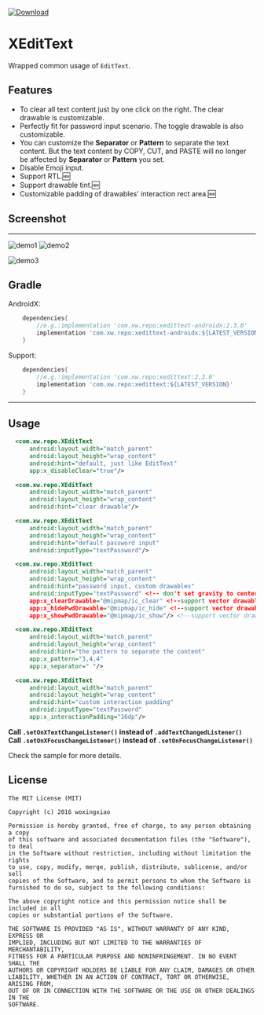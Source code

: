 [ ![Download](https://api.bintray.com/packages/woxingxiao/maven/xedittext/images/download.svg) ](https://bintray.com/woxingxiao/maven/xedittext/_latestVersion)

# XEditText
Wrapped common usage of `EditText`.

## Features
- To clear all text content just by one click on the right. The clear drawable is customizable.
- Perfectly fit for password input scenario. The toggle drawable is also customizable.
- You can customize the **Separator** or **Pattern** to separate the text content. But the text content by COPY, CUT, and PASTE will no longer be affected by **Separator** or **Pattern** you set.
- Disable Emoji input.
- Support RTL.🆕
- Support drawable tint.🆕
- Customizable padding of drawables' interaction rect area.🆕

## Screenshot
***
![demo1](https://github.com/woxingxiao/XEditText/blob/master/screenshots/demo1.gif) ![demo2](https://github.com/woxingxiao/XEditText/blob/master/screenshots/demo2.gif)

![demo3](https://github.com/woxingxiao/XEditText/blob/master/screenshots/demo3.gif)

## Gradle
AndroidX:
```groovy
    dependencies{
        //e.g.:implementation 'com.xw.repo:xedittext-androidx:2.3.0'
        implementation 'com.xw.repo:xedittext-androidx:${LATEST_VERSION}'
    }
```
Support:
```groovy
    dependencies{
        //e.g.:implementation 'com.xw.repo:xedittext:2.3.0'
        implementation 'com.xw.repo:xedittext:${LATEST_VERSION}'
    }
```
***
## Usage
```xml
  <com.xw.repo.XEditText
      android:layout_width="match_parent"
      android:layout_height="wrap_content"
      android:hint="default, just like EditText"
      app:x_disableClear="true"/>

  <com.xw.repo.XEditText
      android:layout_width="match_parent"
      android:layout_height="wrap_content"
      android:hint="clear drawable"/>

  <com.xw.repo.XEditText
      android:layout_width="match_parent"
      android:layout_height="wrap_content"
      android:hint="default password input"
      android:inputType="textPassword"/>

  <com.xw.repo.XEditText
      android:layout_width="match_parent"
      android:layout_height="wrap_content"
      android:hint="password input, custom drawables"
      android:inputType="textPassword" <!-- don't set gravity to center, center_horizontal, right or end, otherwise the ClearDrawable will not appear. -->
      app:x_clearDrawable="@mipmap/ic_clear" <!--support vector drawable-->
      app:x_hidePwdDrawable="@mipmap/ic_hide" <!--support vector drawable-->
      app:x_showPwdDrawable="@mipmap/ic_show"/> <!--support vector drawable-->

  <com.xw.repo.XEditText
      android:layout_width="match_parent"
      android:layout_height="wrap_content"
      android:hint="the pattern to separate the content"
      app:x_pattern="3,4,4"
      app:x_separator=" "/>

  <com.xw.repo.XEditText
      android:layout_width="match_parent"
      android:layout_height="wrap_content"
      android:hint="custom interaction padding"
      android:inputType="textPassword"
      app:x_interactionPadding="16dp"/>
```
**Call `.setOnXTextChangeListener()` instead of `.addTextChangedListener()`
Call `.setOnXFocusChangeListener()` instead of `.setOnFocusChangeListener()`**

Check the sample for more details.

## License
```
The MIT License (MIT)

Copyright (c) 2016 woxingxiao

Permission is hereby granted, free of charge, to any person obtaining a copy
of this software and associated documentation files (the "Software"), to deal
in the Software without restriction, including without limitation the rights
to use, copy, modify, merge, publish, distribute, sublicense, and/or sell
copies of the Software, and to permit persons to whom the Software is
furnished to do so, subject to the following conditions:

The above copyright notice and this permission notice shall be included in all
copies or substantial portions of the Software.

THE SOFTWARE IS PROVIDED "AS IS", WITHOUT WARRANTY OF ANY KIND, EXPRESS OR
IMPLIED, INCLUDING BUT NOT LIMITED TO THE WARRANTIES OF MERCHANTABILITY,
FITNESS FOR A PARTICULAR PURPOSE AND NONINFRINGEMENT. IN NO EVENT SHALL THE
AUTHORS OR COPYRIGHT HOLDERS BE LIABLE FOR ANY CLAIM, DAMAGES OR OTHER
LIABILITY, WHETHER IN AN ACTION OF CONTRACT, TORT OR OTHERWISE, ARISING FROM,
OUT OF OR IN CONNECTION WITH THE SOFTWARE OR THE USE OR OTHER DEALINGS IN THE
SOFTWARE.
```
